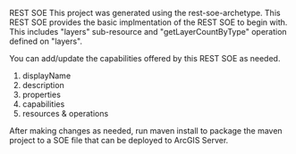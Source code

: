 REST SOE
This project was generated using the rest-soe-archetype. This REST SOE provides the basic implmentation of the REST SOE to begin with. This includes "layers" sub-resource and "getLayerCountByType" operation defined on "layers".    


You can add/update the capabilities offered by this REST SOE as needed.

1. displayName
2. description
3. properties
4. capabilities
5. resources & operations

After making changes as needed, run maven install to package the maven project to a SOE file that can be deployed to ArcGIS Server. 
